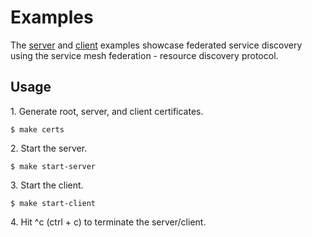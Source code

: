 # Examples

The [server](server/) and [client](client/) examples showcase federated service
discovery using the service mesh federation - resource discovery protocol.

## Usage

1\. Generate root, server, and client certificates.

```console
$ make certs
```

2\. Start the server.

```console
$ make start-server
```

3\. Start the client.

```console
$ make start-client
```

4\. Hit ^c (ctrl + c) to terminate the server/client.
